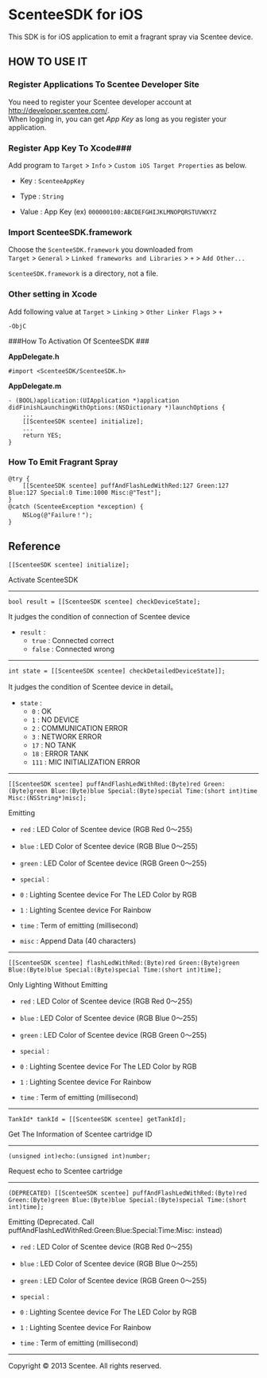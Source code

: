 ScenteeSDK for iOS
==================

This SDK is for iOS application to emit a fragrant spray via Scentee device.

HOW TO USE IT
-------------

### Register Applications To Scentee Developer Site ###

You need to register your Scentee developer account at http://developer.scentee.com/.  
When logging in, you can get *App Key* as long as you register your application.

### Register App Key To Xcode###

Add program to `Target` > `Info` > `Custom iOS Target Properties` as below.

+   Key :
    `ScenteeAppKey`

+   Type :
    `String`

+   Value :
    App Key (ex)  `000000100:ABCDEFGHIJKLMNOPQRSTUVWXYZ`

### Import ScenteeSDK.framework ###

Choose the `ScenteeSDK.framework` you downloaded from  
`Target` > `General` > `Linked frameworks and Libraries` > `+` > `Add Other...` 

`ScenteeSDK.framework` is a directory, not a file.

### Other setting in Xcode ###

Add following value at
`Target` > `Linking` > `Other Linker Flags` > `+`

    -ObjC

###How To Activation Of ScenteeSDK  ###

**AppDelegate.h**

    #import <ScenteeSDK/ScenteeSDK.h>

**AppDelegate.m**

    - (BOOL)application:(UIApplication *)application didFinishLaunchingWithOptions:(NSDictionary *)launchOptions {
        ...
        [[ScenteeSDK scentee] initialize];
        ...
        return YES;
    }

### How To Emit Fragrant Spray ###

    @try {
        [[ScenteeSDK scentee] puffAndFlashLedWithRed:127 Green:127 Blue:127 Special:0 Time:1000 Misc:@"Test"];
    }
    @catch (ScenteeException *exception) {
        NSLog(@"Failure！");
    }

Reference
---------

    [[ScenteeSDK scentee] initialize];

Activate ScenteeSDK 

-----

    bool result = [[ScenteeSDK scentee] checkDeviceState];

It judges the condition of connection of Scentee device

+ `result` :
   + `true` :
     Connected correct
   + `false` :
     Connected wrong

-----

    int state = [[ScenteeSDK scentee] checkDetailedDeviceState]];

It judges the condition of Scentee device in detail。

+ `state` :
   + `0` :
     OK
   + `1` :
     NO DEVICE
   + `2` :
     COMMUNICATION ERROR
   + `3` :
     NETWORK ERROR
   + `17` :
     NO TANK
   + `18` :
     ERROR TANK
   + `111` :
     MIC INITIALIZATION ERROR

-----

    [[ScenteeSDK scentee] puffAndFlashLedWithRed:(Byte)red Green:(Byte)green Blue:(Byte)blue Special:(Byte)special Time:(short int)time Misc:(NSString*)misc];

Emitting

+   `red` :
    LED Color of Scentee device (RGB  Red 0〜255)

+   `blue` :
    LED Color of Scentee device  (RGB Blue 0〜255)

+   `green` :
    LED Color of Scentee device  (RGB Green 0〜255)

+   `special` :
   + `0` :
     Lighting Scentee device For The LED Color by RGB
   + `1` :
     Lighting Scentee device For Rainbow

+   `time` :
  Term of emitting (millisecond)

+   `misc` :
  Append Data (40 characters)

-----

    [[ScenteeSDK scentee] flashLedWithRed:(Byte)red Green:(Byte)green Blue:(Byte)blue Special:(Byte)special Time:(short int)time];

Only Lighting Without Emitting

+   `red` :
    LED Color of Scentee device (RGB  Red 0〜255)

+   `blue` :
    LED Color of Scentee device  (RGB Blue 0〜255)

+   `green` :
    LED Color of Scentee device  (RGB Green 0〜255)

+   `special` :
   + `0` :
     Lighting Scentee device For The LED Color by RGB
   + `1` :
     Lighting Scentee device For Rainbow

+   `time` :
    Term of emitting (millisecond)

-----

    TankId* tankId = [[ScenteeSDK scentee] getTankId];

Get The Information of Scentee cartridge ID

-----

    (unsigned int)echo:(unsigned int)number;

Request echo to Scentee cartridge

-----

    (DEPRECATED) [[ScenteeSDK scentee] puffAndFlashLedWithRed:(Byte)red Green:(Byte)green Blue:(Byte)blue Special:(Byte)special Time:(short int)time];

Emitting (Deprecated. Call puffAndFlashLedWithRed:Green:Blue:Special:Time:Misc: instead)

+   `red` :
    LED Color of Scentee device (RGB  Red 0〜255)

+   `blue` :
    LED Color of Scentee device  (RGB Blue 0〜255)

+   `green` :
    LED Color of Scentee device  (RGB Green 0〜255)

+   `special` :
   + `0` :
     Lighting Scentee device For The LED Color by RGB
   + `1` :
     Lighting Scentee device For Rainbow

+   `time` :
  Term of emitting (millisecond)

-------------------

Copyright &copy; 2013 Scentee. All rights reserved.
